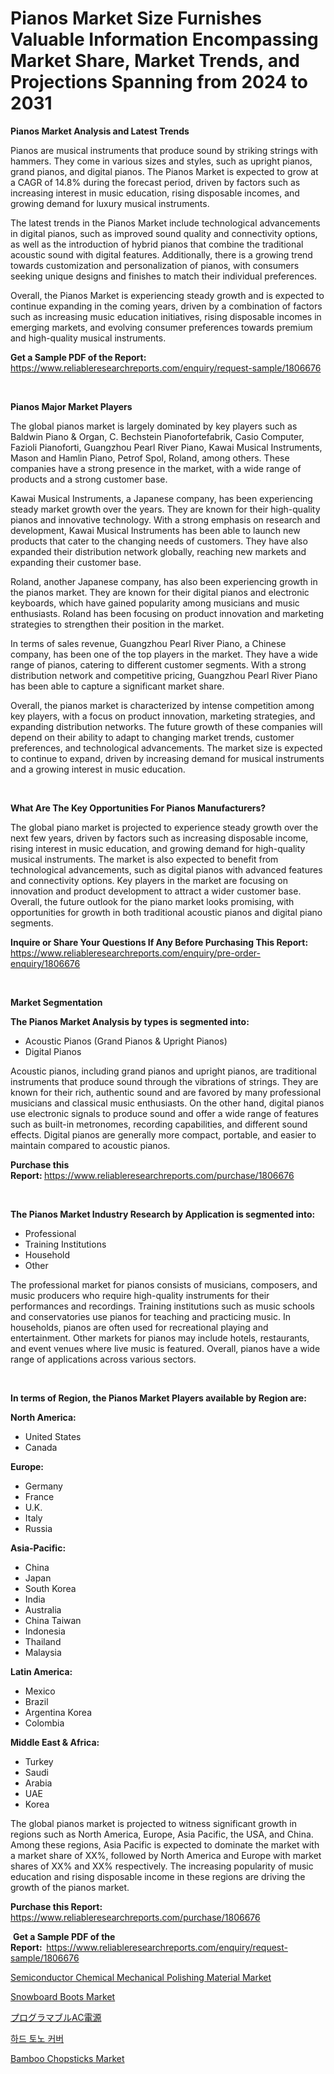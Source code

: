 <p><h1>Pianos Market Size Furnishes Valuable Information Encompassing Market Share, Market Trends, and Projections Spanning from 2024 to 2031</h1></p><p><strong>Pianos Market Analysis and Latest Trends</strong></p>
<p><p>Pianos are musical instruments that produce sound by striking strings with hammers. They come in various sizes and styles, such as upright pianos, grand pianos, and digital pianos. The Pianos Market is expected to grow at a CAGR of 14.8% during the forecast period, driven by factors such as increasing interest in music education, rising disposable incomes, and growing demand for luxury musical instruments.</p><p>The latest trends in the Pianos Market include technological advancements in digital pianos, such as improved sound quality and connectivity options, as well as the introduction of hybrid pianos that combine the traditional acoustic sound with digital features. Additionally, there is a growing trend towards customization and personalization of pianos, with consumers seeking unique designs and finishes to match their individual preferences.</p><p>Overall, the Pianos Market is experiencing steady growth and is expected to continue expanding in the coming years, driven by a combination of factors such as increasing music education initiatives, rising disposable incomes in emerging markets, and evolving consumer preferences towards premium and high-quality musical instruments.</p></p>
<p><strong>Get a Sample PDF of the Report:&nbsp;</strong> <a href="https://www.reliableresearchreports.com/enquiry/request-sample/1806676">https://www.reliableresearchreports.com/enquiry/request-sample/1806676</a></p>
<p>&nbsp;</p>
<p><strong>Pianos Major Market Players</strong></p>
<p><p>The global pianos market is largely dominated by key players such as Baldwin Piano & Organ, C. Bechstein Pianofortefabrik, Casio Computer, Fazioli Pianoforti, Guangzhou Pearl River Piano, Kawai Musical Instruments, Mason and Hamlin Piano, Petrof Spol, Roland, among others. These companies have a strong presence in the market, with a wide range of products and a strong customer base.</p><p>Kawai Musical Instruments, a Japanese company, has been experiencing steady market growth over the years. They are known for their high-quality pianos and innovative technology. With a strong emphasis on research and development, Kawai Musical Instruments has been able to launch new products that cater to the changing needs of customers. They have also expanded their distribution network globally, reaching new markets and expanding their customer base.</p><p>Roland, another Japanese company, has also been experiencing growth in the pianos market. They are known for their digital pianos and electronic keyboards, which have gained popularity among musicians and music enthusiasts. Roland has been focusing on product innovation and marketing strategies to strengthen their position in the market.</p><p>In terms of sales revenue, Guangzhou Pearl River Piano, a Chinese company, has been one of the top players in the market. They have a wide range of pianos, catering to different customer segments. With a strong distribution network and competitive pricing, Guangzhou Pearl River Piano has been able to capture a significant market share.</p><p>Overall, the pianos market is characterized by intense competition among key players, with a focus on product innovation, marketing strategies, and expanding distribution networks. The future growth of these companies will depend on their ability to adapt to changing market trends, customer preferences, and technological advancements. The market size is expected to continue to expand, driven by increasing demand for musical instruments and a growing interest in music education.</p></p>
<p>&nbsp;</p>
<p><strong>What Are The Key Opportunities For Pianos Manufacturers?</strong></p>
<p><p>The global piano market is projected to experience steady growth over the next few years, driven by factors such as increasing disposable income, rising interest in music education, and growing demand for high-quality musical instruments. The market is also expected to benefit from technological advancements, such as digital pianos with advanced features and connectivity options. Key players in the market are focusing on innovation and product development to attract a wider customer base. Overall, the future outlook for the piano market looks promising, with opportunities for growth in both traditional acoustic pianos and digital piano segments.</p></p>
<p><strong>Inquire or Share Your Questions If Any Before Purchasing This Report:</strong> <a href="https://www.reliableresearchreports.com/enquiry/pre-order-enquiry/1806676">https://www.reliableresearchreports.com/enquiry/pre-order-enquiry/1806676</a></p>
<p>&nbsp;</p>
<p><strong>Market Segmentation</strong></p>
<p><strong>The Pianos Market Analysis by types is segmented into:</strong></p>
<p><ul><li>Acoustic Pianos (Grand Pianos & Upright Pianos)</li><li>Digital Pianos</li></ul></p>
<p><p>Acoustic pianos, including grand pianos and upright pianos, are traditional instruments that produce sound through the vibrations of strings. They are known for their rich, authentic sound and are favored by many professional musicians and classical music enthusiasts. On the other hand, digital pianos use electronic signals to produce sound and offer a wide range of features such as built-in metronomes, recording capabilities, and different sound effects. Digital pianos are generally more compact, portable, and easier to maintain compared to acoustic pianos.</p></p>
<p><strong>Purchase this Report:&nbsp;</strong><a href="https://www.reliableresearchreports.com/purchase/1806676">https://www.reliableresearchreports.com/purchase/1806676</a></p>
<p>&nbsp;</p>
<p><strong>The Pianos Market Industry Research by Application is segmented into:</strong></p>
<p><ul><li>Professional</li><li>Training Institutions</li><li>Household</li><li>Other</li></ul></p>
<p><p>The professional market for pianos consists of musicians, composers, and music producers who require high-quality instruments for their performances and recordings. Training institutions such as music schools and conservatories use pianos for teaching and practicing music. In households, pianos are often used for recreational playing and entertainment. Other markets for pianos may include hotels, restaurants, and event venues where live music is featured. Overall, pianos have a wide range of applications across various sectors.</p></p>
<p>&nbsp;</p>
<p><strong>In terms of Region, the Pianos Market Players available by Region are:</strong></p>
<p>
    <p> <strong> North America: </strong>
        <ul>
            <li>United States</li>
            <li>Canada</li>
        </ul>
        </p> 
    <p> <strong> Europe: </strong>
        <ul>
            <li>Germany</li>
            <li>France</li>
            <li>U.K.</li>
            <li>Italy</li>
            <li>Russia</li>
        </ul>
        </p> 
    <p> <strong> Asia-Pacific: </strong>
        <ul>
            <li>China</li>
            <li>Japan</li>
            <li>South Korea</li>
            <li>India</li>
            <li>Australia</li>
            <li>China Taiwan</li>
            <li>Indonesia</li>
            <li>Thailand</li>
            <li>Malaysia</li>
        </ul>
        </p> 
    <p> <strong> Latin America: </strong>
        <ul>
            <li>Mexico</li>
            <li>Brazil</li>
            <li>Argentina Korea</li>
            <li>Colombia</li>
        </ul>
        </p> 
    <p> <strong> Middle East & Africa: </strong>
        <ul>
            <li>Turkey</li>
            <li>Saudi</li>
            <li>Arabia</li>
            <li>UAE</li>
            <li>Korea</li>
        </ul>
    </p>
    </p>
<p><p>The global pianos market is projected to witness significant growth in regions such as North America, Europe, Asia Pacific, the USA, and China. Among these regions, Asia Pacific is expected to dominate the market with a market share of XX%, followed by North America and Europe with market shares of XX% and XX% respectively. The increasing popularity of music education and rising disposable income in these regions are driving the growth of the pianos market.</p></p>
<p><strong>Purchase this Report: </strong><a href="https://www.reliableresearchreports.com/purchase/1806676">https://www.reliableresearchreports.com/purchase/1806676</a></p>
<p>&nbsp;<strong>Get a Sample PDF of the Report:&nbsp;&nbsp;</strong><a href="https://www.reliableresearchreports.com/enquiry/request-sample/1806676">https://www.reliableresearchreports.com/enquiry/request-sample/1806676</a></p>
<p><strong></strong></p>
<p><p><a href="https://issuu.com/reportprime-2/docs/semiconductor-chemical-mechanical-polishing-materi">Semiconductor Chemical Mechanical Polishing Material Market</a></p><p><a href="https://github.com/sonuprakash1/Market-Research-Report-List-1/blob/main/snowboard-boots-market.md">Snowboard Boots Market</a></p><p><a href="https://github.com/adcxff01450218/Market-Research-Report-List-1/blob/main/69784892999.md">プログラマブルAC電源</a></p><p><a href="https://github.com/vsn7qpua81q/Market-Research-Report-List-1/blob/main/31130422631.md">하드 토노 커버</a></p><p><a href="https://github.com/Whitneyboyettebo9kiw7yr13/Market-Research-Report-List-1/blob/main/bamboo-chopsticks-market.md">Bamboo Chopsticks Market</a></p></p>